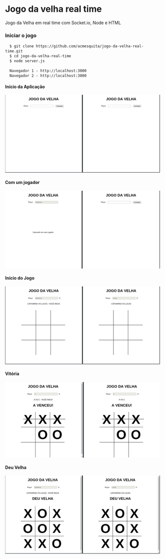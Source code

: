 # Jogo da velha real time
Jogo da Velha em real time com Socket.io, Node e HTML

### Iniciar o jogo

```
  $ git clone https://github.com/acmesquita/jogo-da-velha-real-time.git
  $ cd jogo-da-velha-real-time
  $ node server.js
  
  Navegador 1 - http://localhost:3000
  Navegador 2 - http://localhost:3000
```

#### Início da Aplicação

![screenshort-01](https://github.com/acmesquita/jogo-da-velha-real-time/blob/master/screenshot/1.png?raw=true "Início da Aplicação")

#### Com um jogador

![screenshort-02](https://github.com/acmesquita/jogo-da-velha-real-time/blob/master/screenshot/2.png?raw=true "Com um jogador")

#### Início do Jogo

![screenshort-03](https://github.com/acmesquita/jogo-da-velha-real-time/blob/master/screenshot/3.png?raw=true "Início do Jogo")

#### Vitória

![screenshort-04](https://github.com/acmesquita/jogo-da-velha-real-time/blob/master/screenshot/6.png?raw=true"Vitória")

#### Deu Velha

![screenshort-05](https://github.com/acmesquita/jogo-da-velha-real-time/blob/master/screenshot/5.png?raw=true "Deu Velha")
